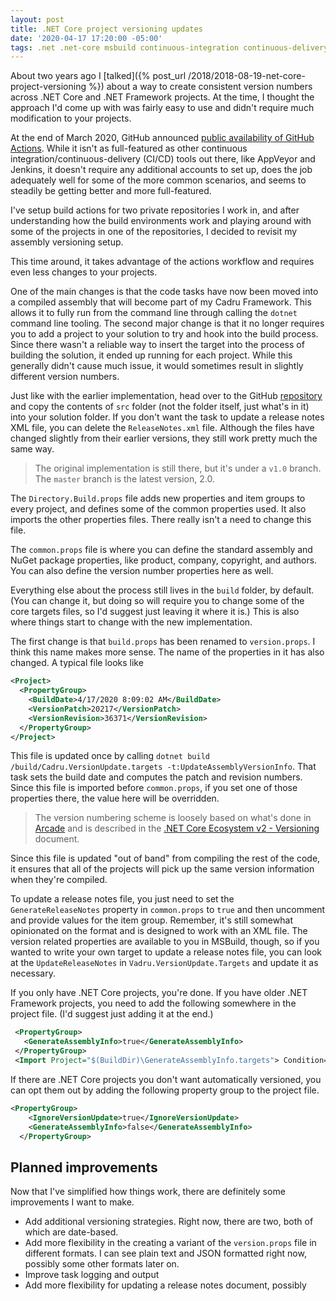 ```yaml
---
layout: post
title: .NET Core project versioning updates
date: '2020-04-17 17:20:00 -05:00'
tags: .net .net-core msbuild continuous-integration continuous-delivery
---
```


About two years ago I [talked]({% post_url /2018/2018-08-19-net-core-project-versioning %}) about a way to create consistent version numbers across .NET Core and .NET Framework projects. At the time, I thought the approach I'd come up with was fairly easy to use and didn't require much modification to your projects.

At the end of March 2020, GitHub announced [public availability of GitHub Actions](https://github.blog/changelog/2020-03-24-github-actions-api-is-now-generally-available/). While it isn't as full-featured as other continuous integration/continuous-delivery (CI/CD) tools out there, like AppVeyor and Jenkins, it doesn't require any additional accounts to set up, does the job adequately well for some of the more common scenarios, and seems to steadily be getting better and more full-featured.

I've setup build actions for two private repositories I work in, and after understanding how the build environments work and playing around with some of the projects in one of the repositories, I decided to revisit my assembly versioning setup.

This time around, it takes advantage of the actions workflow and requires even less changes to your projects.

One of the main changes is that the code tasks have now been moved into a compiled assembly that will become part of my Cadru Framework. This allows it to fully run from the command line through calling the `dotnet` command line tooling. The second major change is that it no longer requires you to add a project to your solution to try and hook into the build process. Since there wasn't a reliable way to insert the target into the process of building the solution, it ended up running for each project. While this generally didn't cause much issue, it would sometimes result in slightly different version numbers.

Just like with the earlier implementation, head over to the GitHub [repository](https://github.com/scottdorman/assembly-build-versioning) and copy the contents of `src` folder (not the folder itself, just what's in it) into your solution folder. If you don't want the task to update a release notes XML file, you can delete the `ReleaseNotes.xml` file. Although the files have changed slightly from their earlier versions, they still work pretty much the same way.

> The original implementation is still there, but it's under a `v1.0` branch. The `master` branch is the latest version, 2.0.

The `Directory.Build.props` file adds new properties and item groups to every project, and defines some of the common properties used. It also imports the other properties files. There really isn't a need to change this file.

The `common.props` file is where you can define the standard assembly and NuGet package properties, like product, company, copyright, and authors. You can also define the version number properties here as well.

Everything else about the process still lives in the `build` folder, by default. (You can change it, but doing so will require you to change some of the core targets files, so I'd suggest just leaving it where it is.) This is also where things start to change with the new implementation.

The first change is that `build.props` has been renamed to `version.props`. I think this name makes more sense. The name of the properties in it has also changed. A typical file looks like

```XML
<Project>
  <PropertyGroup>
    <BuildDate>4/17/2020 8:09:02 AM</BuildDate>
    <VersionPatch>20217</VersionPatch>
    <VersionRevision>36371</VersionRevision>
  </PropertyGroup>
</Project>
```

This file is updated once by calling `dotnet build /build/Cadru.VersionUpdate.targets -t:UpdateAssemblyVersionInfo`. That task sets the build date and computes the patch and revision numbers. Since this file is imported before `common.props`, if you set one of those properties there, the value here will be overridden.

> The version numbering scheme is loosely based on what's done in [Arcade](https://github.com/dotnet/arcade) and is described in the [.NET Core Ecosystem v2 - Versioning](https://github.com/dotnet/arcade/blob/master/Documentation/CorePackages/Versioning.md) document.

Since this file is updated "out of band" from compiling the rest of the code, it ensures that all of the projects will pick up the same version information when they're compiled.

To update a release notes file, you just need to set the `GenerateReleaseNotes` property in `common.props` to `true` and then uncomment and provide values for the item group. Remember, it's still somewhat opinionated on the format and is designed to work with an XML file. The version related properties are available to you in MSBuild, though, so if you wanted to write your own target to update a release notes file, you can look at the `UpdateReleaseNotes` in `Vadru.VersionUpdate.Targets` and update it as necessary.

If you only have .NET Core projects, you're done. If you have older .NET Framework projects, you need to add the following somewhere in the project file. (I'd suggest just adding it at the end.)

```XML
 <PropertyGroup>
   <GenerateAssemblyInfo>true</GenerateAssemblyInfo>
 </PropertyGroup>
 <Import Project="$(BuildDir)\GenerateAssemblyInfo.targets"> Condition="Exists('$(BuildDir)\GenerateAssemblyInfo.targets')" />
```

If there are .NET Core projects you don't want automatically versioned, you can opt them out by adding the following property group to the project file.

```XML
<PropertyGroup>
    <IgnoreVersionUpdate>true</IgnoreVersionUpdate>
    <GenerateAssemblyInfo>false</GenerateAssemblyInfo>
  </PropertyGroup>
```

## Planned improvements
Now that I've simplified how things work, there are definitely some improvements I want to make.
- Add additional versioning strategies. Right now, there are two, both of which are date-based.
- Add more flexibility in the creating a variant of the `version.props` file in different formats. I can see plain text and JSON formatted right now, possibly some other formats later on.
- Improve task logging and output
- Add more flexibility for updating a release notes document, possibly
